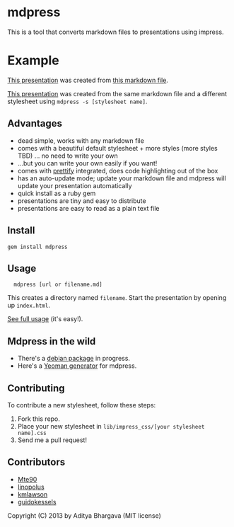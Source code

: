 # mdpress

This is a tool that converts markdown files to presentations using impress.

# Example

[This presentation](http://static.adit.io/mdpress/default) was created from [this markdown file](https://raw.github.com/egonSchiele/mdpress/master/examples/demo.md).

[This presentation](http://static.adit.io/mdpress/obtvse) was created from the same markdown file and a different stylesheet using `mdpress -s [stylesheet name]`.


## Advantages

- dead simple, works with any markdown file
- comes with a beautiful default stylesheet + more styles (more styles TBD) ... no need to write your own
- ...but you can write your own easily if you want!
- comes with [prettify](http://code.google.com/p/google-code-prettify/) integrated, does code highlighting out of the box
- has an auto-update mode; update your markdown file and mdpress will update your presentation automatically
- quick install as a ruby gem
- presentations are tiny and easy to distribute
- presentations are easy to read as a plain text file

## Install

	gem install mdpress

## Usage

	  mdpress [url or filename.md]

This creates a directory named `filename`. Start the presentation by opening up `index.html`.

[See full usage](http://egonschiele.github.io/mdpress/) (it's easy!).

## Mdpress in the wild

- There's a [debian package](http://ftp-master.debian.org/new/mdpress_0.0.14+debian-1.html) in progress.
- Here's a [Yeoman generator](https://github.com/btholt/generator-mdpress) for mdpress.

## Contributing

To contribute a new stylesheet, follow these steps:

1. Fork this repo.
2. Place your new stylesheet in `lib/impress_css/[your stylesheet name].css`
3. Send me a pull request!

## Contributors

- [Mte90](https://github.com/Mte90)
- [linopolus](https://github.com/linopolus)
- [kmlawson](https://github.com/kmlawson)
- [guidokessels](https://github.com/guidokessels)

Copyright (C) 2013 by Aditya Bhargava (MIT license)
